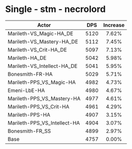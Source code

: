 # Single - stm - necrolord
| Actor | DPS | Increase |
|---|:---:|:---:|
|Marileth-VS_Magic-HA_DE|5120|7.62%|
|Marileth-VS_Mastery-HA_DE|5112|7.45%|
|Marileth-VS_Crit-HA_DE|5097|7.13%|
|Marileth-HA_DE|5042|5.98%|
|Marileth-VS_Intellect-HA_DE|5041|5.95%|
|Bonesmith-FR-HA|5029|5.71%|
|Marileth-PPS_VS_Magic-HA|4982|4.73%|
|Emeni-LbE-HA|4980|4.67%|
|Marileth-PPS_VS_Mastery-HA|4977|4.61%|
|Marileth-PPS_VS_Crit-HA|4961|4.29%|
|Marileth-PPS-HA|4907|3.15%|
|Marileth-PPS_VS_Intellect-HA|4904|3.07%|
|Bonesmith-FR_SS|4899|2.97%|
|Base|4757|0.00%|
